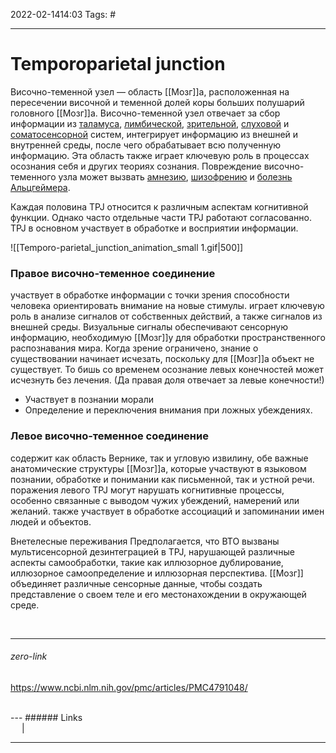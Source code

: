 2022-02-1414:03
Tags: #

---
# Temporoparietal junction
Височно-теменной узел — область [[Мозг]]а, расположенная на пересечении височной и теменной долей коры больших полушарий головного [[Мозг]]а. Височно-теменной узел отвечает за сбор информации из [таламуса](https://ru.wikipedia.org/wiki/%D0%A2%D0%B0%D0%BB%D0%B0%D0%BC%D1%83%D1%81 "Таламус"), [лимбической](https://ru.wikipedia.org/wiki/%D0%9B%D0%B8%D0%BC%D0%B1%D0%B8%D1%87%D0%B5%D1%81%D0%BA%D0%B0%D1%8F_%D1%81%D0%B8%D1%81%D1%82%D0%B5%D0%BC%D0%B0 "Лимбическая система"), [зрительной](https://ru.wikipedia.org/wiki/%D0%97%D1%80%D0%B8%D1%82%D0%B5%D0%BB%D1%8C%D0%BD%D0%B0%D1%8F_%D1%81%D0%B8%D1%81%D1%82%D0%B5%D0%BC%D0%B0 "Зрительная система"), [слуховой](https://ru.wikipedia.org/wiki/%D0%A1%D0%BB%D1%83%D1%85%D0%BE%D0%B2%D0%B0%D1%8F_%D1%81%D0%B5%D0%BD%D1%81%D0%BE%D1%80%D0%BD%D0%B0%D1%8F_%D1%81%D0%B8%D1%81%D1%82%D0%B5%D0%BC%D0%B0 "Слуховая сенсорная система") и [соматосенсорной](https://ru.wikipedia.org/wiki/%D0%A1%D0%BE%D0%BC%D0%B0%D1%82%D0%BE%D1%81%D0%B5%D0%BD%D1%81%D0%BE%D1%80%D0%BD%D0%B0%D1%8F_%D1%81%D0%B8%D1%81%D1%82%D0%B5%D0%BC%D0%B0 "Соматосенсорная система") систем, интегрирует информацию из внешней и внутренней среды, после чего обрабатывает всю полученную информацию. Эта область также играет ключевую роль в процессах осознания себя и других теориях сознания. Повреждение височно-теменного узла может вызвать [амнезию](https://ru.wikipedia.org/wiki/%D0%90%D0%BC%D0%BD%D0%B5%D0%B7%D0%B8%D1%8F "Амнезия"), [шизофрению](https://ru.wikipedia.org/wiki/%D0%A8%D0%B8%D0%B7%D0%BE%D1%84%D1%80%D0%B5%D0%BD%D0%B8%D1%8F "Шизофрения") и [болезнь Альцгеймера](https://ru.wikipedia.org/wiki/%D0%91%D0%BE%D0%BB%D0%B5%D0%B7%D0%BD%D1%8C_%D0%90%D0%BB%D1%8C%D1%86%D0%B3%D0%B5%D0%B9%D0%BC%D0%B5%D1%80%D0%B0 "Болезнь Альцгеймера").

Каждая половина TPJ относится к различным аспектам когнитивной функции. Однако часто отдельные части TPJ работают согласованно. TPJ в основном участвует в обработке и восприятии информации.

![[Temporo-parietal_junction_animation_small 1.gif|500]]

### Правое височно-теменное соединение
участвует в обработке информации с точки зрения способности человека ориентировать внимание на новые стимулы. играет ключевую роль в анализе сигналов от собственных действий, а также сигналов из внешней среды.
Визуальные сигналы обеспечивают сенсорную информацию, необходимую [[Мозг]]у для обработки пространственного распознавания мира. Когда зрение ограничено, знание о существовании начинает исчезать, поскольку для [[Мозг]]а объект не существует. То бишь со временем осознание левых конечностей может исчезнуть без лечения. (Да правая доля отвечает за левые конечности!)
- Участвует в познании морали
- Определение и переключения внимания при ложных убеждениях.

### Левое височно-теменное соединение
содержит как область Вернике, так и угловую извилину, обе важные анатомические структуры [[Мозг]]а, которые участвуют в языковом познании, обработке и понимании как письменной, так и устной речи. поражения левого TPJ могут нарушать когнитивные процессы, особенно связанные с выводом чужих убеждений, намерений или желаний. также участвует в обработке ассоциаций и запоминании имен людей и объектов.

Внетелесные переживания
Предполагается, что ВТО вызваны мультисенсорной дезинтеграцией в TPJ, нарушающей различные аспекты самообработки, такие как иллюзорное дублирование, иллюзорное самоопределение и иллюзорная перспектива. [[Мозг]] объединяет различные сенсорные данные, чтобы создать представление о своем теле и его местонахождении в окружающей среде.


</br>


---
###### zero-link </br>
https://www.ncbi.nlm.nih.gov/pmc/articles/PMC4791048/


</br>
---
###### Links </br>
 &emsp; | &emsp; 


---